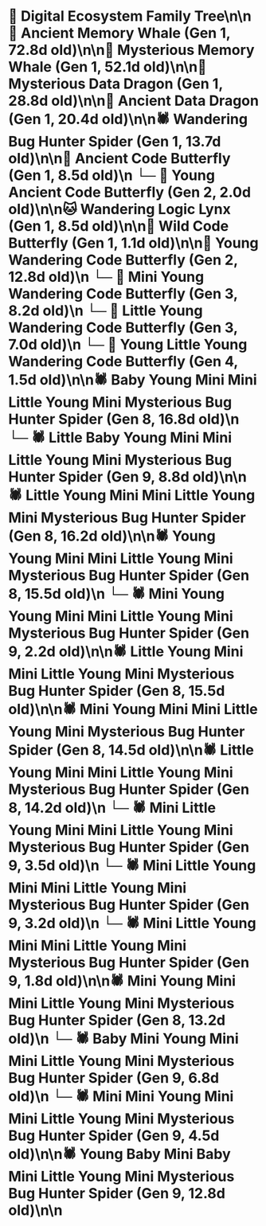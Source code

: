 # 🌳 Digital Ecosystem Family Tree\n\n🐋 Ancient Memory Whale (Gen 1, 72.8d old)\n\n🐋 Mysterious Memory Whale (Gen 1, 52.1d old)\n\n🐉 Mysterious Data Dragon (Gen 1, 28.8d old)\n\n🐉 Ancient Data Dragon (Gen 1, 20.4d old)\n\n🕷️ Wandering Bug Hunter Spider (Gen 1, 13.7d old)\n\n🦋 Ancient Code Butterfly (Gen 1, 8.5d old)\n  └─ 🦋 Young Ancient Code Butterfly (Gen 2, 2.0d old)\n\n🐱 Wandering Logic Lynx (Gen 1, 8.5d old)\n\n🦋 Wild Code Butterfly (Gen 1, 1.1d old)\n\n🦋 Young Wandering Code Butterfly (Gen 2, 12.8d old)\n  └─ 🦋 Mini Young Wandering Code Butterfly (Gen 3, 8.2d old)\n  └─ 🦋 Little Young Wandering Code Butterfly (Gen 3, 7.0d old)\n    └─ 🦋 Young Little Young Wandering Code Butterfly (Gen 4, 1.5d old)\n\n🕷️ Baby Young Mini Mini Little Young Mini Mysterious Bug Hunter Spider (Gen 8, 16.8d old)\n  └─ 🕷️ Little Baby Young Mini Mini Little Young Mini Mysterious Bug Hunter Spider (Gen 9, 8.8d old)\n\n🕷️ Little Young Mini Mini Little Young Mini Mysterious Bug Hunter Spider (Gen 8, 16.2d old)\n\n🕷️ Young Young Mini Mini Little Young Mini Mysterious Bug Hunter Spider (Gen 8, 15.5d old)\n  └─ 🕷️ Mini Young Young Mini Mini Little Young Mini Mysterious Bug Hunter Spider (Gen 9, 2.2d old)\n\n🕷️ Little Young Mini Mini Little Young Mini Mysterious Bug Hunter Spider (Gen 8, 15.5d old)\n\n🕷️ Mini Young Mini Mini Little Young Mini Mysterious Bug Hunter Spider (Gen 8, 14.5d old)\n\n🕷️ Little Young Mini Mini Little Young Mini Mysterious Bug Hunter Spider (Gen 8, 14.2d old)\n  └─ 🕷️ Mini Little Young Mini Mini Little Young Mini Mysterious Bug Hunter Spider (Gen 9, 3.5d old)\n  └─ 🕷️ Mini Little Young Mini Mini Little Young Mini Mysterious Bug Hunter Spider (Gen 9, 3.2d old)\n  └─ 🕷️ Mini Little Young Mini Mini Little Young Mini Mysterious Bug Hunter Spider (Gen 9, 1.8d old)\n\n🕷️ Mini Young Mini Mini Little Young Mini Mysterious Bug Hunter Spider (Gen 8, 13.2d old)\n  └─ 🕷️ Baby Mini Young Mini Mini Little Young Mini Mysterious Bug Hunter Spider (Gen 9, 6.8d old)\n  └─ 🕷️ Mini Mini Young Mini Mini Little Young Mini Mysterious Bug Hunter Spider (Gen 9, 4.5d old)\n\n🕷️ Young Baby Mini Baby Mini Little Young Mini Mysterious Bug Hunter Spider (Gen 9, 12.8d old)\n\n